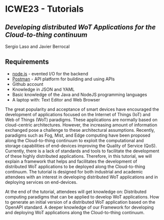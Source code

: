 # ICWE23 - Tutorials
## _Developing distributed WoT Applications for the Cloud-to-thing continuum_

Sergio Laso and Javier Berrocal

## Requirements
- [node.js](https://nodejs.org/en/download/) - evented I/O for the backend
- [Postman](https://www.postman.com/downloads/) -  API platform for building and using APIs
- Github account
- Knowledge in JSON and YAML
- Basic knowledge of the Java and NodeJS programming languages
- A laptop with: Text Editor and Web Browser


The great popularity and acceptance of smart devices have encouraged the development of applications focused on the Internet of Things (IoT) and Web of Things (WoT) paradigms. These applications are normally based on cloud-centric architectures. However, the increasing amount of information exchanged pose a challenge to these architectural assumptions. Recently, paradigms such as Fog, Mist, and Edge computing have been proposed along the Cloud-to-thing continuum to exploit the computational and storage capabilities of end-devices improving the Quality of Service (QoS). Currently, there is a lack of standards and tools to facilitate the development of these highly distributed applications. Therefore, in this tutorial, we will explain a framework that helps and facilitates the development of distributed WoT applications to be deployed along the Cloud-to-thing continuum. The tutorial is designed for both industrial and academic attendees with an interest in developing distributed WoT applications and in deploying services on end-devices.

At the end of the tutorial, attendees will get knowledge on: Distributed computing paradigms that can be applied to develop WoT applications. How to generate an initial version of a distributed WoT application based on the OpenAPI standard. A deeper knowledge of our Framework for developing and deploying WoT applications along the Cloud-to-thing continuum.
